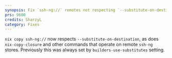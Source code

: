 ```yaml
---
synopsis: Fix `ssh-ng://` remotes not respecting `--substitute-on-destination`
prs: 9600
credits: SharzyL
category: Fixes
---
```


`nix copy ssh-ng://` now respects `--substitute-on-destination`, as does `nix-copy-closure` and other commands that operate on remote `ssh-ng` stores.
Previously this was always set by `builders-use-substitutes` setting.
